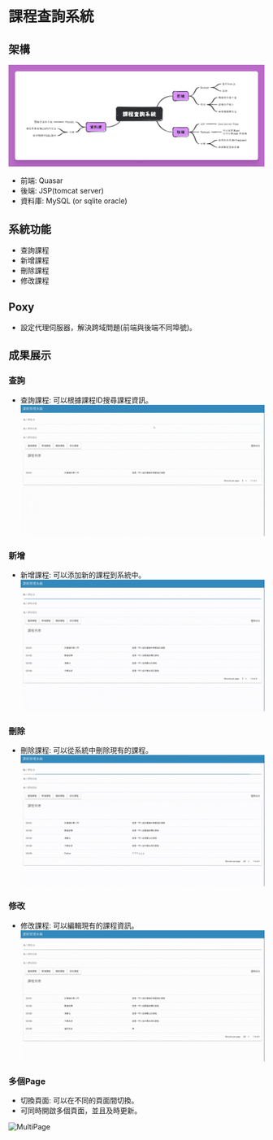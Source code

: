 # 課程查詢系統

## 架構
![心智圖](./Imgs/Mind.png)

- 前端: Quasar
- 後端: JSP(tomcat server)
- 資料庫: MySQL (or sqlite oracle)

## 系統功能
- 查詢課程
- 新增課程
- 刪除課程
- 修改課程

## Poxy
- 設定代理伺服器，解決跨域問題(前端與後端不同埠號)。

## 成果展示

### 查詢
- 查詢課程: 可以根據課程ID搜尋課程資訊。
![Lookup](./Imgs/LookUp.gif)

### 新增
- 新增課程: 可以添加新的課程到系統中。
![Add](./Imgs/AddCourse.gif)

### 刪除
- 刪除課程: 可以從系統中刪除現有的課程。
![Delete](./Imgs/DeleteCourse.gif)

### 修改
- 修改課程: 可以編輯現有的課程資訊。
![Update](./Imgs/UpdateCourse.gif)

### 多個Page
- 切換頁面: 可以在不同的頁面間切換。
- 可同時開啟多個頁面，並且及時更新。

![MultiPage](./Imgs/multiPage.gif)